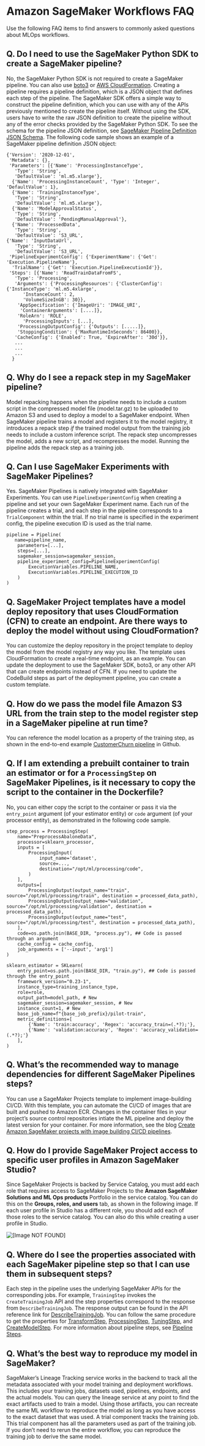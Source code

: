 # Amazon SageMaker Workflows FAQ<a name="mlopsfaq"></a>

Use the following FAQ items to find answers to commonly asked questions about MLOps workflows\.

## Q\. Do I need to use the SageMaker Python SDK to create a SageMaker pipeline?<a name="collapsible-section-1"></a>

No, the SageMaker Python SDK is not required to create a SageMaker pipeline\. You can also use [boto3](https://boto3.amazonaws.com/v1/documentation/api/latest/reference/services/sagemaker.html#SageMaker.Client.create_pipeline) or [AWS CloudFormation](https://docs.aws.amazon.com/AWSCloudFormation/latest/UserGuide/aws-resource-sagemaker-pipeline.html)\. Creating a pipeline requires a pipeline definition, which is a JSON object that defines each step of the pipeline\. The SageMaker SDK offers a simple way to construct the pipeline definition, which you can use with any of the APIs previously mentioned to create the pipeline itself\. Without using the SDK, users have to write the raw JSON definition to create the pipeline without any of the error checks provided by the SageMaker Python SDK\. To see the schema for the pipeline JSON definition, see [ SageMaker Pipeline Definition JSON Schema](https://aws-sagemaker-mlops.github.io/sagemaker-model-building-pipeline-definition-JSON-schema/)\. The following code sample shows an example of a SageMaker pipeline definition JSON object:

```
{'Version': '2020-12-01',
 'Metadata': {},
 'Parameters': [{'Name': 'ProcessingInstanceType',
   'Type': 'String',
   'DefaultValue': 'ml.m5.xlarge'},
  {'Name': 'ProcessingInstanceCount', 'Type': 'Integer', 'DefaultValue': 1},
  {'Name': 'TrainingInstanceType',
   'Type': 'String',
   'DefaultValue': 'ml.m5.xlarge'},
  {'Name': 'ModelApprovalStatus',
   'Type': 'String',
   'DefaultValue': 'PendingManualApproval'},
  {'Name': 'ProcessedData',
   'Type': 'String',
   'DefaultValue': 'S3_URL',
{'Name': 'InputDataUrl',
   'Type': 'String',
   'DefaultValue': 'S3_URL',
 'PipelineExperimentConfig': {'ExperimentName': {'Get': 'Execution.PipelineName'},
  'TrialName': {'Get': 'Execution.PipelineExecutionId'}},
 'Steps': [{'Name': 'ReadTrainDataFromFS',
   'Type': 'Processing',
   'Arguments': {'ProcessingResources': {'ClusterConfig': {'InstanceType': 'ml.m5.4xlarge',
      'InstanceCount': 2,
      'VolumeSizeInGB': 30}},
    'AppSpecification': {'ImageUri': 'IMAGE_URI',
     'ContainerArguments': [....]},
    'RoleArn': 'ROLE',
      'ProcessingInputs': [...],
    'ProcessingOutputConfig': {'Outputs': [.....]},
    'StoppingCondition': {'MaxRuntimeInSeconds': 86400}},
   'CacheConfig': {'Enabled': True, 'ExpireAfter': '30d'}},
   ...
   ...
   ...
  }
```

## Q\. Why do I see a repack step in my SageMaker pipeline?<a name="collapsible-section-3"></a>

Model repacking happens when the pipeline needs to include a custom script in the compressed model file \(model\.tar\.gz\) to be uploaded to Amazon S3 and used to deploy a model to a SageMaker endpoint\. When SageMaker pipeline trains a model and registers it to the model registry, it introduces a repack step *if* the trained model output from the training job needs to include a custom inference script\. The repack step uncompresses the model, adds a new script, and recompresses the model\. Running the pipeline adds the repack step as a training job\.

## Q\. Can I use SageMaker Experiments with SageMaker Pipelines?<a name="collapsible-section-4"></a>

Yes\. SageMaker Pipelines is natively integrated with SageMaker Experiments\. You can use `PipelineExperimentConfig` when creating a pipeline and set your own SageMaker Experiment name\. Each run of the pipeline creates a trial, and each step in the pipeline corresponds to a `TrialComponent` within the trial\. If no trial name is specified in the experiment config, the pipeline execution ID is used as the trial name\. 

```
pipeline = Pipeline(
   name=pipeline_name,
    parameters=[...],
    steps=[...],
    sagemaker_session=sagemaker_session,
    pipeline_experiment_config=PipelineExperimentConfig(
        ExecutionVariables.PIPELINE_NAME,
        ExecutionVariables.PIPELINE_EXECUTION_ID
    )
)
```

## Q\. SageMaker Project templates have a model deploy repository that uses CloudFormation \(CFN\) to create an endpoint\. Are there ways to deploy the model without using CloudFormation?<a name="collapsible-section-5"></a>

You can customize the deploy repository in the project template to deploy the model from the model registry any way you like\. The template uses CloudFormation to create a real\-time endpoint, as an example\. You can update the deployment to use the SageMaker SDK, boto3, or any other API that can create endpoints instead of CFN\. If you need to update the CodeBuild steps as part of the deployment pipeline, you can create a custom template\.

## Q\. How do we pass the model file Amazon S3 URL from the train step to the model register step in a SageMaker pipeline at run time?<a name="collapsible-section-6"></a>

You can reference the model location as a property of the training step, as shown in the end\-to\-end example [CustomerChurn pipeline](https://github.com/aws-samples/amazon-sagemaker-immersion-day/blob/master/ML%20Pipelines%20scripts/pipeline.py) in Github\.

## Q\. If I am extending a prebuilt container to train an estimator or for a `ProcessingStep` on SageMaker Pipelines, is it necessary to copy the script to the container in the Dockerfile?<a name="collapsible-section-7"></a>

No, you can either copy the script to the container or pass it via the `entry_point` argument \(of your estimator entity\) or `code` argument \(of your processor entity\), as demonstrated in the following code sample\.

```
step_process = ProcessingStep(
    name="PreprocessAbaloneData",
    processor=sklearn_processor,
    inputs = [
        ProcessingInput(
            input_name='dataset',
            source=...,
            destination="/opt/ml/processing/code",
        )
    ],
    outputs=[
        ProcessingOutput(output_name="train", source="/opt/ml/processing/train", destination = processed_data_path),
        ProcessingOutput(output_name="validation", source="/opt/ml/processing/validation", destination = processed_data_path),
        ProcessingOutput(output_name="test", source="/opt/ml/processing/test", destination = processed_data_path),
    ],
    code=os.path.join(BASE_DIR, "process.py"), ## Code is passed through an argument
    cache_config = cache_config,
    job_arguments = ['--input', 'arg1']
)

sklearn_estimator = SKLearn(
    entry_point=os.path.join(BASE_DIR, "train.py"), ## Code is passed through the entry_point
    framework_version="0.23-1",
    instance_type=training_instance_type,
    role=role,
    output_path=model_path, # New
    sagemaker_session=sagemaker_session, # New
    instance_count=1, # New
    base_job_name=f"{base_job_prefix}/pilot-train",
    metric_definitions=[
        {'Name': 'train:accuracy', 'Regex': 'accuracy_train=(.*?);'},
        {'Name': 'validation:accuracy', 'Regex': 'accuracy_validation=(.*?);'}
    ],
)
```

## Q\. What’s the recommended way to manage dependencies for different SageMaker Pipelines steps?<a name="collapsible-section-8"></a>

You can use a SageMaker Projects template to implement image\-building CI/CD\. With this template, you can automate the CI/CD of images that are built and pushed to Amazon ECR\. Changes in the container files in your project’s source control repositories intiate the ML pipeline and deploy the latest version for your container\. For more information, see the blog [Create Amazon SageMaker projects with image building CI/CD pipelines](http://aws.amazon.com/blogs/machine-learning/create-amazon-sagemaker-projects-with-image-building-ci-cd-pipelines/)\.

## Q\. How do I provide SageMaker Project access to specific user profiles in Amazon SageMaker Studio?<a name="collapsible-section-10"></a>

Since SageMaker Projects is backed by Service Catalog, you must add each role that requires access to SageMaker Projects to the **Amazon SageMaker Solutions and ML Ops products** Portfolio in the service catalog\. You can do this on the **Groups, roles, and users** tab, as shown in the following image\. If each user profile in Studio has a different role, you should add each of those roles to the service catalog\. You can also do this while creating a user profile in Studio\.

![\[Image NOT FOUND\]](http://docs.aws.amazon.com/sagemaker/latest/dg/images/projects/project-access3.png)

## Q\. Where do I see the properties associated with each SageMaker pipeline step so that I can use them in subsequent steps?<a name="collapsible-section-11"></a>

Each step in the pipeline uses the underlying SageMaker APIs for the corresponding jobs\. For example, `TrainingStep` invokes the `CreateTrainingJob` API and the step properties correspond to the response from `DescribeTrainingJob`\. The response output can be found in the API reference link for [DescribeTrainingJob](https://docs.aws.amazon.com/sagemaker/latest/APIReference/API_DescribeTrainingJob.html)\. You can follow the same procedure to get the properties for [TransformStep](https://docs.aws.amazon.com/sagemaker/latest/APIReference/API_DescribeTransformJob.html), [ ProcessingStep](https://docs.aws.amazon.com/sagemaker/latest/APIReference/API_DescribeProcessingJob.html), [TuningStep](https://docs.aws.amazon.com/sagemaker/latest/APIReference/API_DescribeHyperParameterTuningJob.html), and [CreateModelStep](https://docs.aws.amazon.com/sagemaker/latest/APIReference/API_CreateModel.html)\. For more information about pipeline steps, see [Pipeline Steps](https://docs.aws.amazon.com/sagemaker/latest/dg/build-and-manage-steps.html)\. 

## Q\. What’s the best way to reproduce my model in SageMaker?<a name="collapsible-section-12"></a>

SageMaker’s Lineage Tracking service works in the backend to track all the metadata associated with your model training and deployment workflows\. This includes your training jobs, datasets used, pipelines, endpoints, and the actual models\. You can query the lineage service at any point to find the exact artifacts used to train a model\. Using those artifacts, you can recreate the same ML workflow to reproduce the model as long as you have access to the exact dataset that was used\. A trial component tracks the training job\. This trial component has all the parameters used as part of the training job\. If you don’t need to rerun the entire workflow, you can reproduce the training job to derive the same model\.